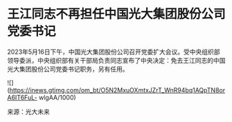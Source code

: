 # 王江同志不再担任中国光大集团股份公司党委书记

2023年5月16日下午，中国光大集团股份公司召开党委扩大会议。受中央组织部领导委派，中央组织部有关干部局负责同志宣布了中央决定：免去王江同志的中国光大集团股份公司党委书记职务，另有任用。

![](https://inews.gtimg.com/om_bt/O5N2MxuOXmtxJZrT_WnR94bq1AQpTN8orA6IT6FuL-
wlgAA/1000)

来源：光大未来

